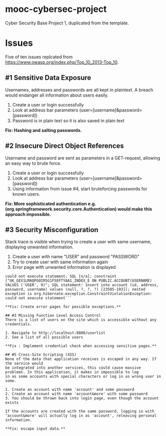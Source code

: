 # mooc-cybersec-project
Cyber Security Base Project 1, duplicated from the template.

# Issues
Five of ten issues replcated from https://www.owasp.org/index.php/Top_10_2013-Top_10.

## #1 Sensitive Data Exposure
Usernames, addresses and passwords are all kept in plaintext. A breach would endanger
all information about users easily.

1. Create a user or login successfully
2. Look at address bar parameters (user=[username]&password=[password])
3. Password is in plain text so it is also saved in plain text

**Fix: Hashing and salting passwords.**

## #2 Insecure Direct Object References
Username and password are sent as parameters in a GET-request, allowing an easy way to brute force.

1. Create a user or login successfully
2. Look at address bar parameters (user=[username]&password=[password])
3. Using information from issue #4, start bruteforcing passwords for known users.

**Fix: More sophisticated authentication e.g. (org.springframework.security.core.Authentication) would make this approach impossible.**

## #3 Security Misconfiguration
Stack trace is visible when trying to create a user with same username, displaying unwanted information.

1. Create a user with name "USER" and password "PASSWORD"
2. Try to create user with same information again
3. Error page with unwanted information is displayed

```There was an unexpected error (type=Internal Server Error, status=500).
could not execute statement; SQL [n/a]; constraint ["UK_GEX1LMAQPG0IR5G1F5EFTYAA1_INDEX_E ON PUBLIC.ACCOUNT(USERNAME) VALUES ('USER', 9)"; SQL statement: insert into account (id, address, password, username) values (null, ?, ?, ?) [23505-193]]; nested exception is org.hibernate.exception.ConstraintViolationException: could not execute statement```

**Fix: Create error pages for possible exceptions.**

## #3 Missing Function Level Access Control
There is a list of users on the site which is accessible without any credentials.

1. Navigate to http://localhost:8080/userlist
2. See a list of all possible users

**Fix : Implement credential check when accessing sensitive pages.**

## #5 Cross-Site Scripting (XSS)
None of the data that application receives is escaped in any way. If the service would
be integrated into another services, this could cause massive problems. In this application, it makes in impossible to log
in as some accounts with special characters or log in as wrong user in some.

1. Create an account with name 'account' and some password
2. Create an account with name 'account&more' with some password
3. You should be thrown back into login page, even though the account exists

If the accounts are created with the same password, logging in with 'account&more' will actually log in as 'account', releaving personal information.

**Fix: escape input data.**
